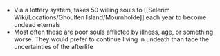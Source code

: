 - Via a lottery system, takes 50 willing souls to [[Selerim Wiki/Locations/Ghoulfen Island/Mournholde]] each year to become undead eternals
- Most often these are poor souls afflicted by illness, age, or something worse. They would prefer to continue living in undeath than face the uncertainties of the afterlife